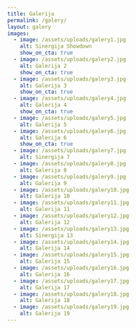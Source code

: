 ```yaml
---
title: Galerija
permalink: /galery/
layout: galery
images:
  - image: /assets/uploads/galery1.jpg
    alt: Sinergija Showdown
    show_on_cta: true
  - image: /assets/uploads/galery2.jpg
    alt: Galerija 2
    show_on_cta: true
  - image: /assets/uploads/galery3.jpg
    alt: Galerija 3
    show_on_cta: true
  - image: /assets/uploads/galery4.jpg
    alt: Galerija 4
    show_on_cta: true
  - image: /assets/uploads/galery5.jpg
    alt: Galerija 5
  - image: /assets/uploads/galery6.jpg
    alt: Galerija 6
    show_on_cta: true
  - image: /assets/uploads/galery7.jpg
    alt: Sinergija 7
  - image: /assets/uploads/galery8.jpg
    alt: Galerija 8
  - image: /assets/uploads/galery9.jpg
    alt: Galerija 9
  - image: /assets/uploads/galery10.jpg
    alt: Galerija 10
  - image: /assets/uploads/galery11.jpg
    alt: Galerija 11
  - image: /assets/uploads/galery12.jpg
    alt: Galerija 12
  - image: /assets/uploads/galery13.jpg
    alt: Sinergija 13
  - image: /assets/uploads/galery14.jpg
    alt: Galerija 14
  - image: /assets/uploads/galery15.jpg
    alt: Galerija 15
  - image: /assets/uploads/galery16.jpg
    alt: Galerija 16
  - image: /assets/uploads/galery17.jpg
    alt: Galerija 17
  - image: /assets/uploads/galery18.jpg
    alt: Galerija 18
  - image: /assets/uploads/galery19.jpg
    alt: Galerija 19
---
```

